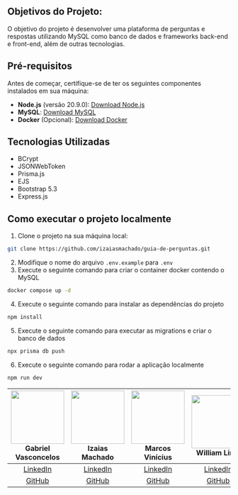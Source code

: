 ## Objetivos do Projeto:

O objetivo do projeto é desenvolver uma plataforma de perguntas e respostas utilizando MySQL como banco de dados e frameworks back-end e front-end, além de outras tecnologias.

## Pré-requisitos

Antes de começar, certifique-se de ter os seguintes componentes instalados em sua máquina:

- **Node.js** (versão 20.9.0): [Download Node.js](https://nodejs.org/)
- **MySQL**: [Download MySQL](https://dev.mysql.com/downloads/)
- **Docker** (Opcional): [Download Docker](https://www.docker.com/get-started)

## Tecnologias Utilizadas

- BCrypt
- JSONWebToken
- Prisma.js
- EJS
- Bootstrap 5.3
- Express.js

  
## Como executar o projeto localmente

1. Clone o projeto na sua máquina local:

`````bash
git clone https://github.com/izaiasmachado/guia-de-perguntas.git
`````

2. Modifique o nome do arquivo `.env.example` para `.env`
3. Execute o seguinte comando para criar o container docker contendo o MySQL

````bash
docker compose up -d
````

4. Execute o seguinte comando para instalar as dependências do projeto

````bash
npm install
````

5. Execute o seguinte comando para executar as migrations e criar o banco de dados

````bash
npx prisma db push
````

6. Execute o seguinte comando para rodar a aplicação localmente

````bash
npm run dev
````

| <img src="https://avatars.githubusercontent.com/u/108894922?s=400&u=fac2d2fe359a5c2c09d77bcdab67f561c2c8cc1d&v=4" width = "120px"><br><strong>Gabriel Vasconcelos</strong> | <img src="https://avatars0.githubusercontent.com/u/47287096?v=3&s=115" width = "120px" ><br><strong>Izaias Machado</strong> | <img src="https://avatars.githubusercontent.com/u/66041553?v=4" width = "120px" ><br><strong>Marcos Vinícius</strong> | <img src="https://avatars0.githubusercontent.com/u/70725719?v=3&s=115" width = "120px"><br><strong>William Lima</strong> | <img src="https://avatars0.githubusercontent.com/u/112739407?v=3&s=115" width = "120px"><br><strong>Yann Lucca</strong> |
| :---------------------------------------------------------------------------------------------------: | :--------------------------------------------------------------------------------------------------------: | :------------------------------------------------------------------------------------------------------: | :------------------------------------------------------------------------------------------------------: | :-----------------------------------------------------------------------------------------------------: |
|                          [LinkedIn](https://www.linkedin.com/in/gabrielvasconcelossantos/)                           |                           [LinkedIn](https://www.linkedin.com/in/izaiasmachado/)                           |                     [LinkedIn](https://www.linkedin.com/in/marcosvinciusandradedesousa/)                      |                       [LinkedIn](https://www.linkedin.com/in/william-bruno-sales/)                       |                            [LinkedIn](https://linkedin.com/in/yann-miranda)                             |
|                                [GitHub](https://github.com/GabVS4)                                 |                                 [GitHub](https://github.com/izaiasmachado)                                 |                                [GitHub](https://github.com/MarcosVini9999)                                |                                [GitHub](https://github.com/williambrunos)                                |                                  [GitHub](https://github.com/yannluk4)                                  |
